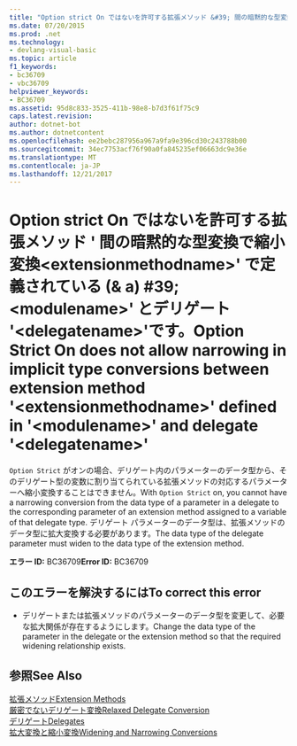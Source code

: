 ```yaml
---
title: "Option strict On ではないを許可する拡張メソッド &#39; 間の暗黙的な型変換で縮小変換&lt;extensionmethodname&gt;&#39; で定義されている (& a) #39;&lt;modulename&gt;&#39; とデリゲート &#39;&lt;delegatename&gt;&#39;です。"
ms.date: 07/20/2015
ms.prod: .net
ms.technology:
- devlang-visual-basic
ms.topic: article
f1_keywords:
- bc36709
- vbc36709
helpviewer_keywords:
- BC36709
ms.assetid: 95d8c833-3525-411b-98e8-b7d3f61f75c9
caps.latest.revision: 
author: dotnet-bot
ms.author: dotnetcontent
ms.openlocfilehash: ee2bebc287956a967a9fa9e396cd30c243788b00
ms.sourcegitcommit: 34ec7753acf76f90a0fa845235ef06663dc9e36e
ms.translationtype: MT
ms.contentlocale: ja-JP
ms.lasthandoff: 12/21/2017
---
```

# <a name="option-strict-on-does-not-allow-narrowing-in-implicit-type-conversions-between-extension-method-39ltextensionmethodnamegt39-defined-in-39ltmodulenamegt39-and-delegate-39ltdelegatenamegt39"></a><span data-ttu-id="6bfcc-102">Option strict On ではないを許可する拡張メソッド &#39; 間の暗黙的な型変換で縮小変換&lt;extensionmethodname&gt;&#39; で定義されている (& a) #39;&lt;modulename&gt;&#39; とデリゲート &#39;&lt;delegatename&gt;&#39;です。</span><span class="sxs-lookup"><span data-stu-id="6bfcc-102">Option Strict On does not allow narrowing in implicit type conversions between extension method &#39;&lt;extensionmethodname&gt;&#39; defined in &#39;&lt;modulename&gt;&#39; and delegate &#39;&lt;delegatename&gt;&#39;</span></span>
<span data-ttu-id="6bfcc-103">`Option Strict` がオンの場合、デリゲート内のパラメーターのデータ型から、そのデリゲート型の変数に割り当てられている拡張メソッドの対応するパラメーターへ縮小変換することはできません。</span><span class="sxs-lookup"><span data-stu-id="6bfcc-103">With `Option Strict` on, you cannot have a narrowing conversion from the data type of a parameter in a delegate to the corresponding parameter of an extension method assigned to a variable of that delegate type.</span></span> <span data-ttu-id="6bfcc-104">デリゲート パラメーターのデータ型は、拡張メソッドのデータ型に拡大変換する必要があります。</span><span class="sxs-lookup"><span data-stu-id="6bfcc-104">The data type of the delegate parameter must widen to the data type of the extension method.</span></span>  
  
 <span data-ttu-id="6bfcc-105">**エラー ID:** BC36709</span><span class="sxs-lookup"><span data-stu-id="6bfcc-105">**Error ID:** BC36709</span></span>  
  
## <a name="to-correct-this-error"></a><span data-ttu-id="6bfcc-106">このエラーを解決するには</span><span class="sxs-lookup"><span data-stu-id="6bfcc-106">To correct this error</span></span>  
  
-   <span data-ttu-id="6bfcc-107">デリゲートまたは拡張メソッドのパラメーターのデータ型を変更して、必要な拡大関係が存在するようにします。</span><span class="sxs-lookup"><span data-stu-id="6bfcc-107">Change the data type of the parameter in the delegate or the extension method so that the required widening relationship exists.</span></span>  
  
## <a name="see-also"></a><span data-ttu-id="6bfcc-108">参照</span><span class="sxs-lookup"><span data-stu-id="6bfcc-108">See Also</span></span>  
 [<span data-ttu-id="6bfcc-109">拡張メソッド</span><span class="sxs-lookup"><span data-stu-id="6bfcc-109">Extension Methods</span></span>](../../visual-basic/programming-guide/language-features/procedures/extension-methods.md)  
 [<span data-ttu-id="6bfcc-110">厳密でないデリゲート変換</span><span class="sxs-lookup"><span data-stu-id="6bfcc-110">Relaxed Delegate Conversion</span></span>](../../visual-basic/programming-guide/language-features/delegates/relaxed-delegate-conversion.md)  
 [<span data-ttu-id="6bfcc-111">デリゲート</span><span class="sxs-lookup"><span data-stu-id="6bfcc-111">Delegates</span></span>](../../visual-basic/programming-guide/language-features/delegates/index.md)  
 [<span data-ttu-id="6bfcc-112">拡大変換と縮小変換</span><span class="sxs-lookup"><span data-stu-id="6bfcc-112">Widening and Narrowing Conversions</span></span>](../../visual-basic/programming-guide/language-features/data-types/widening-and-narrowing-conversions.md)  
 
